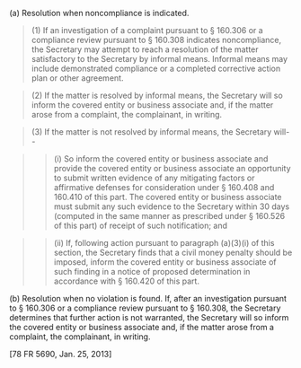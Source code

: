 (a) Resolution when noncompliance is indicated.

> (1) If an investigation of a complaint pursuant to § 160.306 or a compliance review pursuant to § 160.308 indicates noncompliance, the Secretary may attempt to reach a resolution of the matter satisfactory to the Secretary by informal means. Informal means may include demonstrated compliance or a completed corrective action plan or other agreement.

> (2) If the matter is resolved by informal means, the Secretary will so inform the covered entity or business associate and, if the matter arose from a complaint, the complainant, in writing.

> (3) If the matter is not resolved by informal means, the Secretary will--

> > (i) So inform the covered entity or business associate and provide the covered entity or business associate an opportunity to submit written evidence of any mitigating factors or affirmative defenses for consideration under § 160.408 and 160.410 of this part. The covered entity or business associate must submit any such evidence to the Secretary within 30 days (computed in the same manner as prescribed under § 160.526 of this part) of receipt of such notification; and

> > (ii) If, following action pursuant to paragraph (a)(3)(i) of this section, the Secretary finds that a civil money penalty should be imposed, inform the covered entity or business associate of such finding in a notice of proposed determination in accordance with § 160.420 of this part.

(b) Resolution when no violation is found. If, after an investigation pursuant to § 160.306 or a compliance review pursuant to § 160.308, the Secretary determines that further action is not warranted, the Secretary will so inform the covered entity or business associate and, if the matter arose from a complaint, the complainant, in writing.

[78 FR 5690, Jan. 25, 2013]
